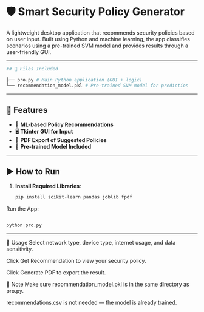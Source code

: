 # 🛡️ Smart Security Policy Generator

A lightweight desktop application that recommends security policies based on user input. Built using Python and machine learning, the app classifies scenarios using a pre-trained SVM model and provides results through a user-friendly GUI.

---
```bash
## 📁 Files Included

├── pro.py # Main Python application (GUI + logic)
└── recommendation_model.pkl # Pre-trained SVM model for prediction


```
---

## 🚀 Features

- 🔐 **ML-based Policy Recommendations**
- 🖥️ **Tkinter GUI for Input**
- 📄 **PDF Export of Suggested Policies**
- 🧠 **Pre-trained Model Included**

---

## ▶️ How to Run

1. **Install Required Libraries**:
   ```bash
   pip install scikit-learn pandas joblib fpdf
Run the App:

```bash

python pro.py
```
---

📌 Usage
Select network type, device type, internet usage, and data sensitivity.

Click Get Recommendation to view your security policy.

Click Generate PDF to export the result.

📝 Note
Make sure recommendation_model.pkl is in the same directory as pro.py.

recommendations.csv is not needed — the model is already trained.

